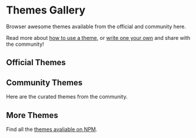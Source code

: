# Themes Gallery

Browser awesome themes available from the official and community here.

Read more about [how to use a theme](/themes/), or [write one your own](/themes/write-a-theme) and share with the community!

## Official Themes

<ThemeGallery collection="official"/>

## Community Themes

Here are the curated themes from the community.

<ThemeGallery collection="community"/>

## More Themes

Find all the [themes avaliable on NPM](https://www.npmjs.com/search?q=keywords%3Aslidev-theme).
